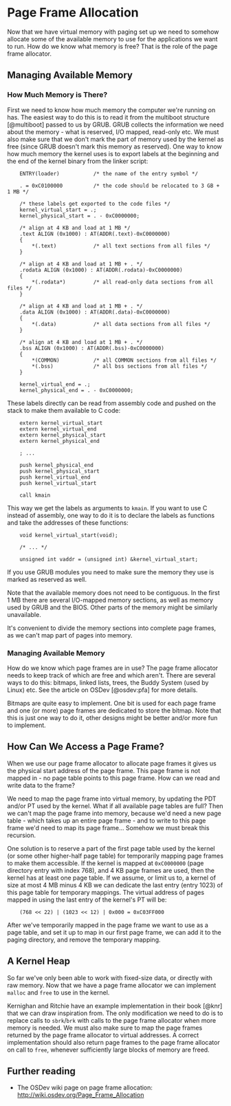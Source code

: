 # Page Frame Allocation

Now that we have virtual memory with paging set up we need to somehow allocate
some of the available memory to use for the applications we want to run. How do
we know what memory is free? That is the role of the page frame allocator.

## Managing Available Memory

### How Much Memory is There?

First we need to know how much memory the computer we're running on has.
The easiest way to do this is to read it from the multiboot structure
[@multiboot] passed to us by GRUB. GRUB collects the information we need about
the memory - what is reserved, I/O mapped, read-only etc. We must also make
sure that we don't mark the part of memory used by the kernel as free (since
GRUB doesn't mark this memory as reserved). One way to know how much memory the
kernel uses is to export labels at the beginning and the end of the kernel
binary from the linker script:

~~~
    ENTRY(loader)           /* the name of the entry symbol */

    . = 0xC0100000          /* the code should be relocated to 3 GB + 1 MB */

    /* these labels get exported to the code files */
    kernel_virtual_start = .;
    kernel_physical_start = . - 0xC0000000;

    /* align at 4 KB and load at 1 MB */
    .text ALIGN (0x1000) : AT(ADDR(.text)-0xC0000000)
    {
        *(.text)            /* all text sections from all files */
    }

    /* align at 4 KB and load at 1 MB + . */
    .rodata ALIGN (0x1000) : AT(ADDR(.rodata)-0xC0000000)
    {
        *(.rodata*)         /* all read-only data sections from all files */
    }

    /* align at 4 KB and load at 1 MB + . */
    .data ALIGN (0x1000) : AT(ADDR(.data)-0xC0000000)
    {
        *(.data)            /* all data sections from all files */
    }

    /* align at 4 KB and load at 1 MB + . */
    .bss ALIGN (0x1000) : AT(ADDR(.bss)-0xC0000000)
    {
        *(COMMON)           /* all COMMON sections from all files */
        *(.bss)             /* all bss sections from all files */
    }

    kernel_virtual_end = .;
    kernel_physical_end = . - 0xC0000000;
~~~

These labels directly can be read from assembly code and pushed on the stack to
make them available to C code:

~~~ {.nasm}
    extern kernel_virtual_start
    extern kernel_virtual_end
    extern kernel_physical_start
    extern kernel_physical_end

    ; ...

    push kernel_physical_end
    push kernel_physical_start
    push kernel_virtual_end
    push kernel_virtual_start

    call kmain
~~~

This way we get the labels as arguments to `kmain`. If you want to use C
instead of assembly, one way to do it is to declare the labels as functions and
take the addresses of these functions:

~~~ {.c}
    void kernel_virtual_start(void);

    /* ... */

    unsigned int vaddr = (unsigned int) &kernel_virtual_start;
~~~

If you use GRUB modules you need to make sure the memory they use is marked as
reserved as well.

Note that the available memory does not need to be contiguous. In the first 1 MB
there are several I/O-mapped memory sections, as well as memory used by GRUB
and the BIOS. Other parts of the memory might be similarly unavailable.

It's convenient to divide the memory sections into complete page frames, as we
can't map part of pages into memory.

### Managing Available Memory

How do we know which page frames are in use? The page frame allocator needs to
keep track of which are free and which aren't. There are several ways to do
this: bitmaps, linked lists, trees, the Buddy System (used by Linux) etc. See
the article on OSDev [@osdev:pfa] for more details.

Bitmaps are quite easy to implement. One bit is used for each page frame and
one (or more) page frames are dedicated to store the bitmap. Note that this is
just one way to do it, other designs might be better and/or more fun to
implement.

## How Can We Access a Page Frame?

When we use our page frame allocator to allocate page frames it gives us the
physical start address of the page frame. This page frame is not mapped in - no
page table points to this page frame. How can we read and write data to the
frame?

We need to map the page frame into virtual memory, by updating the PDT and/or
PT used by the kernel. What if all available page tables are full? Then we
can't map the page frame into memory, because we'd need a new page table -
which takes up an entire page frame - and to write to this page frame we'd need
to map its page frame... Somehow we must break this recursion.

One solution is to reserve a part of the first page table used by the kernel
(or some other higher-half page table) for temporarily mapping page frames to
make them accessible. If the kernel is mapped at `0xC0000000` (page
directory entry with index 768), and 4 KB page frames are used, then the kernel
has at least one page table. If we assume, or limit us to, a kernel of size at
most 4 MB minus 4 KB we can dedicate the last entry (entry 1023) of this page
table for temporary mappings. The virtual address of pages mapped in using the
last entry of the kernel's PT will be:

~~~
    (768 << 22) | (1023 << 12) | 0x000 = 0xC03FF000
~~~

After we've temporarily mapped in the page frame we want to use as a page
table, and set it up to map in our first page frame, we can add it to the
paging directory, and remove the temporary mapping.

## A Kernel Heap

So far we've only been able to work with fixed-size data, or directly with raw
memory. Now that we have a page frame allocator we can implement `malloc` and
`free` to use in the kernel.

Kernighan and Ritchie have an example implementation in their book [@knr] that
we can draw inspiration from. The only modification we need to do is to
replace calls to `sbrk`/`brk` with calls to the page frame allocator when more
memory is needed. We must also make sure to map the page frames returned by the
page frame allocator to virtual addresses.
A correct implementation should also return page frames to the page frame
allocator on call to `free`, whenever sufficiently large blocks of memory are
freed.

## Further reading

- The OSDev wiki page on page frame allocation:
  <http://wiki.osdev.org/Page_Frame_Allocation>
